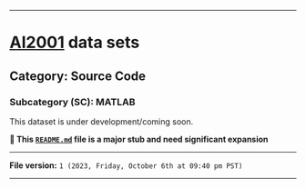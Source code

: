 
***

# [AI2001](https://github.com/seanpm2001/AI2001/) data sets

## Category: Source Code

### Subcategory (SC): MATLAB

This dataset is under development/coming soon.

**🌱️ This [`README.md`](/README.md) file is a major stub and need significant expansion**

***

**File version:** `1 (2023, Friday, October 6th at 09:40 pm PST)`

***
